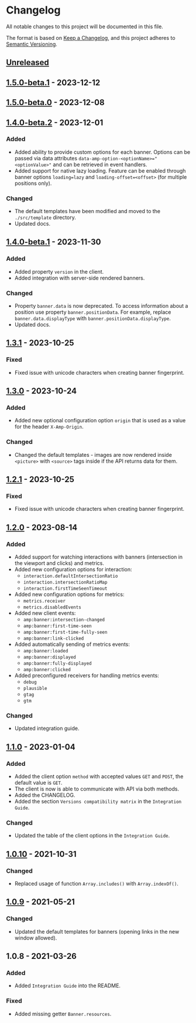 # Changelog

All notable changes to this project will be documented in this file.

The format is based on [Keep a Changelog](https://keepachangelog.com/en/1.0.0/),
and this project adheres to [Semantic Versioning](https://semver.org/spec/v2.0.0.html).

## [Unreleased]

## [1.5.0-beta.1] - 2023-12-12

## [1.5.0-beta.0] - 2023-12-08

## [1.4.0-beta.2] - 2023-12-01
### Added
- Added ability to provide custom options for each banner. Options can be passed via data attributes `data-amp-option-<optionName>="<optionValue>"` and can be retrieved in event handlers.
- Added support for native lazy loading. Feature can be enabled through banner options `loading=lazy` and `loading-offset=<offset>` (for multiple positions only).

### Changed
- The default templates have been modified and moved to the `./src/template` directory.
- Updated docs.

## [1.4.0-beta.1] - 2023-11-30
### Added
- Added property `version` in the client.
- Added integration with server-side rendered banners.

### Changed
- Property `banner.data` is now deprecated. To access information about a position use property `banner.positionData`. For example, replace `banner.data.displayType` with `banner.positionData.displayType`.
- Updated docs.

## [1.3.1] - 2023-10-25
### Fixed
- Fixed issue with unicode characters when creating banner fingerprint.

## [1.3.0] - 2023-10-24
### Added
- Added new optional configuration option `origin` that is used as a value for the header `X-Amp-Origin`.

### Changed
- Changed the default templates - images are now rendered inside `<picture>` with `<source>` tags inside if the API returns data for them.

## [1.2.1] - 2023-10-25
### Fixed
- Fixed issue with unicode characters when creating banner fingerprint.

## [1.2.0] - 2023-08-14
### Added
- Added support for watching interactions with banners (intersection in the viewport and clicks) and metrics.
- Added new configuration options for interaction:
  - `interaction.defaultIntersectionRatio`
  - `interaction.intersectionRatioMap`
  - `interaction.firstTimeSeenTimeout`
- Added new configuration options for metrics:
  - `metrics.receiver`
  - `metrics.disabledEvents`
- Added new client events:
  - `amp:banner:intersection-changed`
  - `amp:banner:first-time-seen`
  - `amp:banner:first-time-fully-seen`
  - `amp:banner:link-clicked`
- Added automatically sending of metrics events:
  - `amp:banner:loaded`
  - `amp:banner:displayed`
  - `amp:banner:fully-displayed`
  - `amp:banner:clicked`
- Added preconfigured receivers for handling metrics events:
  - `debug`
  - `plausible`
  - `gtag`
  - `gtm`

### Changed
- Updated integration guide.

## [1.1.0] - 2023-01-04
### Added
- Added the client option `method` with accepted values `GET` and `POST`, the default value is `GET`.
- The client is now is able to communicate with API via both methods.
- Added the CHANGELOG.
- Added the section `Versions compatibility matrix` in the `Integration Guide`.

### Changed
- Updated the table of the client options in the `Integration Guide`.

## [1.0.10] - 2021-10-31
### Changed
- Replaced usage of function `Array.includes()` with `Array.indexOf()`.

## [1.0.9] - 2021-05-21
### Changed
- Updated the default templates for banners (opening links in the new window allowed).

## 1.0.8 - 2021-03-26
### Added
- Added `Integration Guide` into the README.

### Fixed
- Added missing getter `Banner.resources`.

[Unreleased]: https://gitlab.com/68publishers/projects/amp/amp-client-js/compare/v1.5.0-beta.1...HEAD
[1.5.0-beta.1]: https://gitlab.com/68publishers/projects/amp/amp-client-js/compare/v1.5.0-beta.0...v1.5.0-beta.1
[1.5.0-beta.0]: https://gitlab.com/68publishers/projects/amp/amp-client-js/compare/v1.4.0-beta.2...v1.5.0-beta.0
[1.4.0-beta.2]: https://gitlab.com/68publishers/projects/amp/amp-client-js/compare/v1.4.0-beta.1...v1.4.0-beta.2
[1.4.0-beta.1]: https://gitlab.com/68publishers/projects/amp/amp-client-js/compare/v1.3.1...v1.4.0-beta.1
[1.3.1]: https://gitlab.com/68publishers/projects/amp/amp-client-js/compare/v1.3.0...v1.3.1
[1.3.0]: https://gitlab.com/68publishers/projects/amp/amp-client-js/compare/v1.2.1...v1.3.0
[1.2.1]: https://gitlab.com/68publishers/projects/amp/amp-client-js/compare/v1.2.0...v1.2.1
[1.2.0]: https://gitlab.com/68publishers/projects/amp/amp-client-js/compare/v1.1.0...v1.2.0
[1.1.0]: https://gitlab.com/68publishers/projects/amp/amp-client-js/compare/v1.0.10...v1.1.0
[1.0.10]: https://gitlab.com/68publishers/projects/amp/amp-client-js/compare/v1.0.9...v1.0.10
[1.0.9]: https://gitlab.com/68publishers/projects/amp/amp-client-js/compare/v1.0.8...v1.0.9
